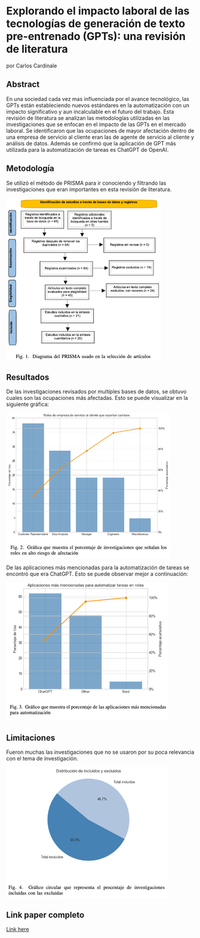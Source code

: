 # Explorando el impacto laboral de las tecnologías de generación de texto pre-entrenado (GPTs): una revisión de literatura
por Carlos Cardinale

## Abstract
En una sociedad cada vez mas influenciada por el avance tecnológico, las GPTs están estableciendo nuevos estándares en la automatización con un impacto significativo y aun incalculable en el futuro del trabajo. Esta revisión de literatura se analizan las metodologías utilizadas en las investigaciones que se enfocan en el impacto de las GPTs en el mercado laboral. Se identificaron que las ocupaciones de mayor afectación dentro de una empresa de servicio al cliente eran las de agente de servicio al cliente y análisis de datos. Además se confirmó que la aplicación de GPT más utilizada para la automatización de tareas es ChatGPT de OpenAI.

## Metodología
Se utilizó el método de PRISMA para ir conociendo y filtrando las investigaciones que eran importantes en esta
revisión de literatura.

![Texto alternativo](imagenes/imagen1.png)

## Resultados
De las investigaciones revisados por multiples bases de datos, se obtuvo cuales son las ocupaciones más afectadas.
Esto se puede visualizar en la siguiente gráfica:

![Texto alternativo](imagenes/imagen2.png)

De las aplicaciones más mencionadas para la automatización de tareas se encontró que era ChatGPT. Esto se puede observar mejor a continuación:

![Texto alternativo](imagenes/imagen3.png)

## Limitaciones
Fueron muchas las investigaciones que no se usaron por su poca relevancia con el tema de investigación. 

![Texto alternativo](imagenes/imagen4.png)

## Link paper completo

[Link here](./rev_lit.pdf)
